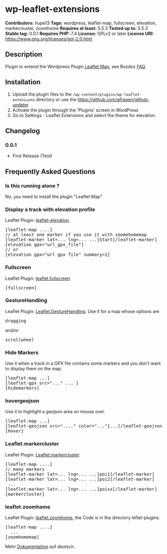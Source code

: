 # wp-leaflet-extensions

**Contributors:** hupe13
**Tags:** wordpress, leaflet-map, fullscreen, elevation, markercluster, zoomhome
**Requires at least:** 5.5.3
**Tested up to:** 5.5.3
**Stable tag:** 0.0.1
**Requires PHP:** 7.4
**License:** GPLv2 or later
**License URI:** https://www.gnu.org/licenses/gpl-2.0.html

## Description

Plugin to extend the Wordpress Plugin <a href="https://wordpress.org/plugins/leaflet-map/">Leaflet Map</a>, see Bozdoz <a href="https://github.com/bozdoz/wp-plugin-leaflet-map#how-can-i-add-another-leaflet-plugin">FAQ</a>.

## Installation

1. Upload the plugin files to the `/wp-content/plugins/wp-leaflet-extensions` directory or use the https://github.com/afragen/github-updater
2. Activate the plugin through the 'Plugins' screen in WordPress
3. Go to Settings - Leaflet Extensions and select the theme for elevation.

## Changelog

### 0.0.1

* First Release (Test)

## Frequently Asked Questions

### Is this running alone ?

No, you need to install the plugin "Leaflet Map"

### Display a track with elevation profile

Leaflet Plugin: <a href="https://github.com/Raruto/leaflet-elevation">leaflet-elevation</a>.
<pre>
[leaflet-map ....]
// at least one marker if you use it with zoomehomemap
[leaflet-marker lat=... lng=... ...]Start[/leaflet-marker]
[elevation gpx="url_gpx_file"]
// or
[elevation gpx="url_gpx_file" summary=1]
</pre>

### Fullscreen

Leaflet Plugin: <a href="https://github.com/brunob/leaflet.fullscreen">leaflet.fullscreen</a>

<pre>[fullscreen]</pre>

### GestureHandling

Leaflet Plugin: <a href="https://github.com/elmarquis/Leaflet.GestureHandling">Leaflet.GestureHandling</a>. Use it for a map whose options are  
<pre>dragging</pre> and/or <pre>scrollwheel</pre>

### Hide Markers

Use it when a track in a GPX file contains some markers and you don't want to display them on the map.
<pre>
[leaflet-map ...]
[leaflet-gpx src="..." ... ]
[hidemarkers]
</pre>

### hovergeojson

Use it to highlight a geojson area on mouse over.
<pre>
[leaflet-map ...]
[leaflet-geojson src="...." color="..."]...[/leaflet-geojson]
[hover]
</pre>

### Leaflet.markercluster

Leaflet Plugin: <a href="https://github.com/Leaflet/Leaflet.markercluster">Leaflet.markercluster</a>.
<pre>
[leaflet-map ....]
// many markers
[leaflet-marker lat=... lng=... ...]poi1[/leaflet-marker]
[leaflet-marker lat=... lng=... ...]poi2[/leaflet-marker]
 ...
[leaflet-marker lat=... lng=... ...]poixx[/leaflet-marker]
[markercluster]
</pre>

### leaflet.zoomhome

Leaflet Plugin: <a href="https://github.com/torfsen/leaflet.zoomhome">leaflet.zoomhome</a>, the Code is in the directory leflet-plugins.

<pre>
[leaflet-map ....]
  ...
[zoomhomemap]
</pre>

Mehr <a href="https://phw-web.de/doku/leaflet/">Dokumentation</a> auf deutsch.
